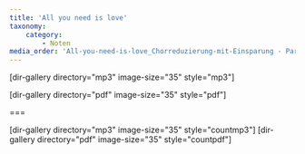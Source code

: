 ```yaml
---
title: 'All you need is love'
taxonomy:
    category:
        - Noten
media_order: 'All-you-need-is-love_Chorreduzierung-mit-Einsparung - Partitur.pdf'
---
```


[dir-gallery directory="mp3" image-size="35" style="mp3"]

[dir-gallery directory="pdf" image-size="35" style="pdf"]

===

[dir-gallery directory="mp3" image-size="35" style="countmp3"]
[dir-gallery directory="pdf" image-size="35" style="countpdf"]